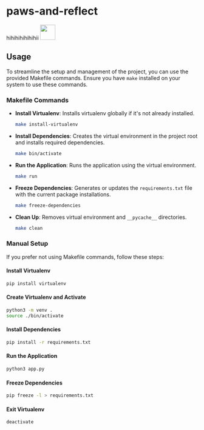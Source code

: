 # paws-and-reflect

hihihihihihihii
<img src="https://media.tenor.com/w_xkJNZpzhgAAAAM/goofy.gif" width="40" height="40">

## Usage

To streamline the setup and management of the project, you can use the provided Makefile commands. Ensure you have `make` installed on your system to use these commands.

### Makefile Commands

- **Install Virtualenv**:
  Installs virtualenv globally if it's not already installed.

  ```bash
  make install-virtualenv
  ```

- **Install Dependencies**:
  Creates the virtual environment in the project root and installs required dependencies.

  ```bash
  make bin/activate
  ```

- **Run the Application**:
  Runs the application using the virtual environment.

  ```bash
  make run
  ```

- **Freeze Dependencies**:
  Generates or updates the `requirements.txt` file with the current package installations.

  ```bash
  make freeze-dependencies
  ```

- **Clean Up**:
  Removes virtual environment and `__pycache__` directories.

  ```bash
  make clean
  ```

### Manual Setup

If you prefer not using Makefile commands, follow these steps:

#### Install Virtualenv

```bash
pip install virtualenv
```

#### Create Virtualenv and Activate

```bash
python3 -m venv .
source ./bin/activate
```

#### Install Dependencies

```bash
pip install -r requirements.txt
```

#### Run the Application

```bash
python3 app.py
```

#### Freeze Dependencies

```bash
pip freeze -l > requirements.txt
```

#### Exit Virtualenv

```bash
deactivate
```
